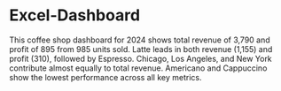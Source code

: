 # Excel-Dashboard
This coffee shop dashboard for 2024 shows total revenue of 3,790 and profit of 895 from 985 units sold. Latte leads in both revenue (1,155) and profit (310), followed by Espresso. Chicago, Los Angeles, and New York contribute almost equally to total revenue. Americano and Cappuccino show the lowest performance across all key metrics.
